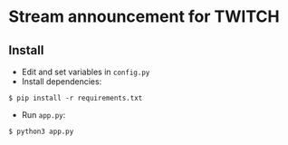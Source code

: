 # Stream announcement for TWITCH

## Install

+ Edit and set variables in ```config.py```
+ Install dependencies:
```
$ pip install -r requirements.txt
```
+ Run ```app.py```:
```
$ python3 app.py
```
